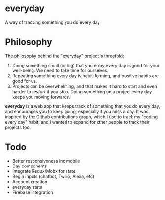 # everyday

A way of tracking something you do every day

# Philosophy

The philosophy behind the "everyday" project is threefold;

1. Doing something small (or big) that you enjoy every day is good for your well-being. We need to take time for ourselves.
1. Repeating something every day is habit-forming, and positive habits are good for us.
1. Projects can be overwhelming, and that makes it hard to start and even harder to _restart_ if you stop. Doing something on a project every day keeps you moving forwards.

**everyday** is a web app that keeps track of something that you do every day, and encourages you to keep going, especially if you miss a day. It was inspired by the Github contributions graph, which I use to track my "coding every day" habit, and I wanted to expand for other people to track their projects too.

# Todo

* Better responsiveness inc mobile
* Day components
* Integrate Redux/Mobx for state
* Begin inputs (chatbot, Twilio, Alexa, etc)
* Account creation
* everyday stats
* Firebase integration
